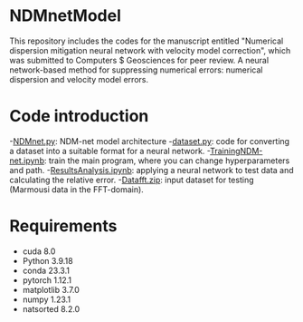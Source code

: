# NDMnetModel
This repository includes the codes for the manuscript entitled "Numerical dispersion mitigation neural network with velocity model correction", which was submitted to Computers $ Geosciences for peer review. A neural network-based method for suppressing numerical errors: numerical dispersion and velocity model errors. 

# Code introduction
-[NDMnet.py](NDMnet.py): NDM-net model architecture 
-[dataset.py](dataset.py): code for converting a dataset into a suitable format for a neural network.
-[TrainingNDM-net.ipynb](TrainingNDM-net.ipynb): train the main program, where you can change hyperparameters and path. 
-[ResultsAnalysis.ipynb](ResultsAnalysis.ipynb): applying a neural network to test data and calculating the relative error.
-[Datafft.zip](Datafft.zip): input dataset for testing (Marmousi data in the FFT-domain).


# Requirements
- cuda 8.0
- Python 3.9.18
- conda 23.3.1
- pytorch 1.12.1
- matplotlib 3.7.0
- numpy 1.23.1
- natsorted 8.2.0
